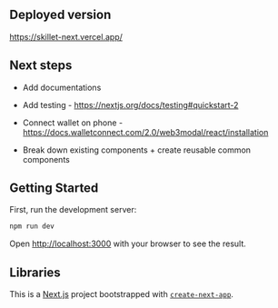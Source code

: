 ## Deployed version

https://skillet-next.vercel.app/

## Next steps

- Add documentations

- Add testing - https://nextjs.org/docs/testing#quickstart-2

- Connect wallet on phone - https://docs.walletconnect.com/2.0/web3modal/react/installation

- Break down existing components + create reusable common components

## Getting Started

First, run the development server:

```bash
npm run dev
```

Open [http://localhost:3000](http://localhost:3000) with your browser to see the result.

## Libraries

This is a [Next.js](https://nextjs.org/) project bootstrapped with [`create-next-app`](https://github.com/vercel/next.js/tree/canary/packages/create-next-app).